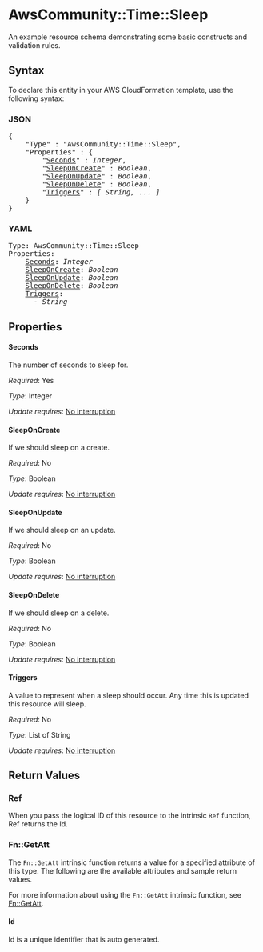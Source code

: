 # AwsCommunity::Time::Sleep

An example resource schema demonstrating some basic constructs and validation rules.

## Syntax

To declare this entity in your AWS CloudFormation template, use the following syntax:

### JSON

<pre>
{
    "Type" : "AwsCommunity::Time::Sleep",
    "Properties" : {
        "<a href="#seconds" title="Seconds">Seconds</a>" : <i>Integer</i>,
        "<a href="#sleeponcreate" title="SleepOnCreate">SleepOnCreate</a>" : <i>Boolean</i>,
        "<a href="#sleeponupdate" title="SleepOnUpdate">SleepOnUpdate</a>" : <i>Boolean</i>,
        "<a href="#sleepondelete" title="SleepOnDelete">SleepOnDelete</a>" : <i>Boolean</i>,
        "<a href="#triggers" title="Triggers">Triggers</a>" : <i>[ String, ... ]</i>
    }
}
</pre>

### YAML

<pre>
Type: AwsCommunity::Time::Sleep
Properties:
    <a href="#seconds" title="Seconds">Seconds</a>: <i>Integer</i>
    <a href="#sleeponcreate" title="SleepOnCreate">SleepOnCreate</a>: <i>Boolean</i>
    <a href="#sleeponupdate" title="SleepOnUpdate">SleepOnUpdate</a>: <i>Boolean</i>
    <a href="#sleepondelete" title="SleepOnDelete">SleepOnDelete</a>: <i>Boolean</i>
    <a href="#triggers" title="Triggers">Triggers</a>: <i>
      - String</i>
</pre>

## Properties

#### Seconds

The number of seconds to sleep for.

_Required_: Yes

_Type_: Integer

_Update requires_: [No interruption](https://docs.aws.amazon.com/AWSCloudFormation/latest/UserGuide/using-cfn-updating-stacks-update-behaviors.html#update-no-interrupt)

#### SleepOnCreate

If we should sleep on a create.

_Required_: No

_Type_: Boolean

_Update requires_: [No interruption](https://docs.aws.amazon.com/AWSCloudFormation/latest/UserGuide/using-cfn-updating-stacks-update-behaviors.html#update-no-interrupt)

#### SleepOnUpdate

If we should sleep on an update.

_Required_: No

_Type_: Boolean

_Update requires_: [No interruption](https://docs.aws.amazon.com/AWSCloudFormation/latest/UserGuide/using-cfn-updating-stacks-update-behaviors.html#update-no-interrupt)

#### SleepOnDelete

If we should sleep on a delete.

_Required_: No

_Type_: Boolean

_Update requires_: [No interruption](https://docs.aws.amazon.com/AWSCloudFormation/latest/UserGuide/using-cfn-updating-stacks-update-behaviors.html#update-no-interrupt)

#### Triggers

A value to represent when a sleep should occur. Any time this is updated this resource will sleep.

_Required_: No

_Type_: List of String

_Update requires_: [No interruption](https://docs.aws.amazon.com/AWSCloudFormation/latest/UserGuide/using-cfn-updating-stacks-update-behaviors.html#update-no-interrupt)

## Return Values

### Ref

When you pass the logical ID of this resource to the intrinsic `Ref` function, Ref returns the Id.

### Fn::GetAtt

The `Fn::GetAtt` intrinsic function returns a value for a specified attribute of this type. The following are the available attributes and sample return values.

For more information about using the `Fn::GetAtt` intrinsic function, see [Fn::GetAtt](https://docs.aws.amazon.com/AWSCloudFormation/latest/UserGuide/intrinsic-function-reference-getatt.html).

#### Id

Id is a unique identifier that is auto generated.


